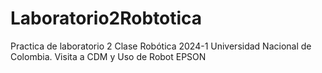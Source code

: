 # Laboratorio2Robtotica
Practica de laboratorio 2  Clase Robótica 2024-1 Universidad Nacional de Colombia. Visita a CDM y Uso de Robot EPSON
